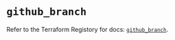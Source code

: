 # `github_branch`

Refer to the Terraform Registory for docs: [`github_branch`](https://registry.terraform.io/providers/integrations/github/5.42.0/docs/resources/branch).
